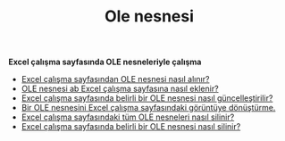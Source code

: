 ﻿---
title: Ole nesnesi
second_title: Aspose.Cells Cloud Documen
type: docs
url: /tr/oleobjects/
aliases: [/working-with-oleobjects/]
keywords: Get, add, delete, and update an OLE object in an Excel worksheet
description: Aspose.Cells Cloud REST API, Excel çalışma sayfasında bir OLE nesnesinin alınmasını, eklenmesini, silinmesini ve güncellenmesini destekler. SDK çeşitli geliştirme dillerini destekler. Bunlar arasında Android, C#, Go, Java, NodeJS, Perl, PHP, Python, Ruby ve Swift bulunur
weight: 100
---
**Excel çalışma sayfasında OLE nesneleriyle çalışma**

- [Excel çalışma sayfasından OLE nesnesi nasıl alınır?](/cells/tr/oleobjects/get/)
- [OLE nesnesi ab Excel çalışma sayfasına nasıl eklenir?](/cells/tr/oleobjects/add/)
- [Excel çalışma sayfasında belirli bir OLE nesnesi nasıl güncelleştirilir?](/cells/tr/oleobjects/update/)
- [Bir OLE nesnesini Excel çalışma sayfasındaki görüntüye dönüştürme.](/cells/tr/oleobjects/convert/)
- [Excel çalışma sayfasındaki tüm OLE nesneleri nasıl silinir?](/cells/tr/oleobjects/clear/)
- [Excel çalışma sayfasında belirli bir OLE nesnesi nasıl silinir?](/cells/tr/oleobjects/delete/)
